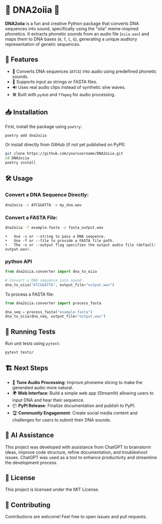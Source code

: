  # 🎵 DNA2oiia 🎵
 
 **DNA2oiia** is a fun and creative Python package that converts DNA sequences into sound, specifically using the "oiia" meme-inspired phonetics. It extracts phonetic sounds from an audio file (`oiia.wav`) and maps them to DNA bases (`A`, `T`, `C`, `G`), generating a unique auditory representation of genetic sequences.
 
 ## 🚀 Features
 - 🎼 Converts DNA sequences (`ATCG`) into audio using predefined phonetic sounds.
 - 📂 Supports input as strings or FASTA files.
 - 🔊 Uses real audio clips instead of synthetic sine waves.
 - 🛠️ Built with `pydub` and `ffmpeg` for audio processing.
 
 ## 📥 Installation
 First, install the package using `poetry`:
 
 ```bash
 poetry add dna2oiia
 ```
 
 Or install directly from GitHub (if not yet published on PyPI):
 
 ```bash
 git clone https://github.com/yourusername/DNA2oiia.git
 cd DNA2oiia
 poetry install
 ```
 
## 🛠️ Usage

### Convert a DNA Sequence Directly:

```bash
dna2oiia -s ATCGGATTA -o my_dna.wav
```

### Convert a FASTA File:

```bash
dna2oiia -f example.fasta -o fasta_output.wav

```
	•	Use -s or --string to pass a DNA sequence.
	•	Use -f or --file to provide a FASTA file path.
	•	The -o or --output flag specifies the output audio file (default: output.wav).

### python API

 ```python
 from dna2oiia.converter import dna_to_oiia
 
 # Convert a DNA sequence into sound
 dna_to_oiia("ATCGGATTA", output_file="output.wav")
 ```
 
 To process a FASTA file:
 ```python
 from dna2oiia.converter import process_fasta
 
 dna_seq = process_fasta("example.fasta")
 dna_to_oiia(dna_seq, output_file="output.wav")
 ```
 
 ## 🧪 Running Tests
 Run unit tests using `pytest`:
 
 ```bash
 pytest tests/
 ```
 
 ## 🏗️ Next Steps
 - 🎤 **Tune Audio Processing**: Improve phoneme slicing to make the generated audio more natural.
 - 🌍 **Web Interface**: Build a simple web app (Streamlit) allowing users to input DNA and hear their sequence.
 - 📦 **PyPI Release**: Finalize documentation and publish to PyPI.
 - 🏆 **Community Engagement**: Create social media content and challenges for users to submit their DNA sounds.
 
 ## 🤖 AI Assistance
  
 This project was developed with assistance from ChatGPT to brainstorm ideas, improve code structure, refine documentation, and troubleshoot issues. ChatGPT was used as a tool to enhance productivity and streamline the development process.
 
 ## 📜 License
 This project is licensed under the MIT License.
 
 ## 🤝 Contributing
 Contributions are welcome! Feel free to open issues and pull requests.
